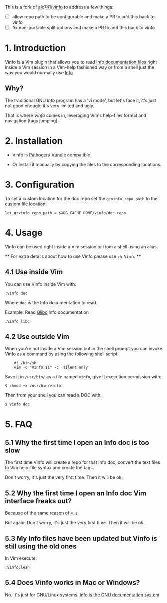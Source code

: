 This is a fork of [alx741/vinfo](https://github.com/alx741/vinfo) to address a few things:

- [ ] allow repo path to be configurable and make a PR to add this back to vinfo
- [ ] fix non-portable split options and make a PR to add this back to vinfo

# 1. Introduction

Vinfo is a Vim plugin that allows you to read
[Info documentation files](http://www.gnu.org/software/texinfo/)
right inside a Vim session in a Vim-help fashioned way or from a shell just the
way you would normally use [Info](http://www.gnu.org/software/texinfo/manual/info/info.html#Top)


## Why?

The traditional GNU *Info* program has a 'vi mode', but let's face it, it's just
not good enough; it's very limited and ugly.

That is where *Vinfo* comes in, leveraging Vim's help-files format and
navigation (tags jumping).



# 2. Installation

- Vinfo is [Pathogen](https://github.com/tpope/vim-pathogen)/
[Vundle](https://github.com/gmarik/Vundle.vim) compatible.

- Or install it manually by copying the files to the corresponding locations.

# 3. Configuration

To set a custom location for the doc repo set the `g:vinfo_repo_path` to the custom file location:

```vimscript
let g:vinfo_repo_path = $XDG_CACHE_HOME/vinfo/doc-repo
```


# 4. Usage

Vinfo can be used right inside a Vim session or from a shell using an alias.

** For extra details about how to use Vinfo please use `:h Vinfo` **


## 4.1 Use inside Vim

You can use Vinfo inside Vim with:

	:Vinfo doc

Where `doc` is the Info documentation to read.

Example:
Read [Glibc](http://www.gnu.org/software/libc/) Info documentation

	:Vinfo libc



## 4.2 Use outside Vim

When you're not inside a Vim session but in the shell prompt you can invoke
Vinfo as a command by using the following shell script:

		#! /bin/sh
		vim -c "Vinfo $1" -c 'silent only'

Save it in `/usr/bin/` as a file named `vinfo`, give it execution
permission with:

	$ chmod +x /usr/bin/vinfo

Then from your shell you can read a DOC with:

	$ vinfo doc



# 5. FAQ

## 5.1 Why the first time I open an Info doc is too slow

The first time Vinfo will create a repo for that Info doc, convert the text
files to Vim help-file syntax and create the tags.

Don't worry, it's just the very first time. Then it will be ok.


## 5.2 Why the first time I open an Info doc Vim interface freaks out?

Because of the same reason of `4.1`

But again: Don't worry, it's just the very first time. Then it will be ok.


## 5.3 My Info files have been updated but Vinfo is still using the old ones

In Vim execute:

	:VinfoClean


## 5.4 Does Vinfo works in Mac or Windows?

No. It's just for GNU/Linux systems.
[Info is the GNU documentation system](http://www.gnu.org/software/texinfo/manual/info/info.html)
